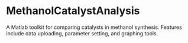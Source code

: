 # MethanolCatalystAnalysis
A Matlab toolkit for comparing catalysts in methanol synthesis. Features include data uploading, parameter setting, and graphing tools.

